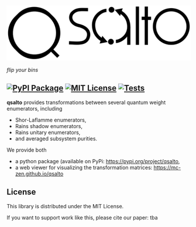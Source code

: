 

![](docs/media/logo.svg)

_flip your bins_



[![PyPI Package](https://img.shields.io/pypi/v/qsalto)](https://pypi.org/project/qsalto/)
[![MIT License](https://img.shields.io/badge/license-MIT-blue)](https://github.com/Mc-Zen/qsalto/blob/main/LICENSE)
[![Tests](https://github.com/Mc-Zen/qsalto/actions/workflows/run-tests.yml/badge.svg)](https://github.com/Mc-Zen/qsalto/actions/workflows/run-tests.yml)
---



**qsalto** provides transformations between several quantum weight enumerators, including
- Shor-Laflamme enumerators,
- Rains shadow enumerators,
- Rains unitary enumerators,
- and averaged subsystem purities. 


We provide both 
- a python package (available on PyPi: https://pypi.org/project/qsalto,
- a web viewer for visualizing the transformation matrices: https://mc-zen.github.io/qsalto



## License

This library is distributed under the MIT License.

If you want to support work like this, please cite our paper: tba
